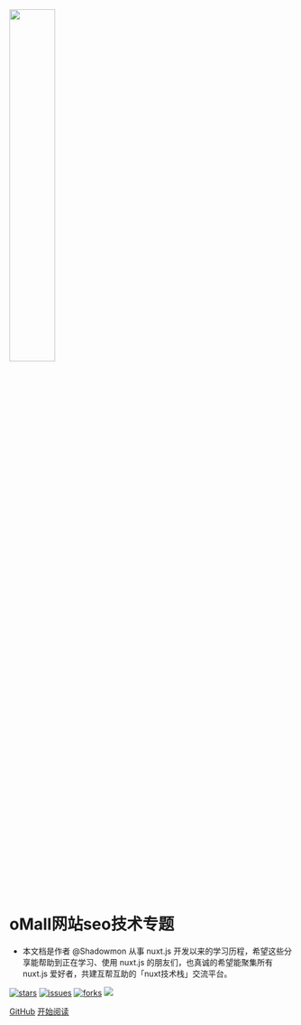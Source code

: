 <img width="40%" bor src="/img/logo.png">

# oMall网站seo技术专题

- 本文档是作者 @Shadowmon 从事 nuxt.js 开发以来的学习历程，希望这些分享能帮助到正在学习、使用 nuxt.js 的朋友们，也真诚的希望能聚集所有 nuxt.js 爱好者，共建互帮互助的「nuxt技术栈」交流平台。

[![stars](https://badgen.net/github/stars/bule-sky/oMall-seo?color=cyan&icon=github&label=点赞)](https://github.com/bule-sky/oMall-seo)
[![issues](https://badgen.net/github/issues/bule-sky/oMall-seo?color=red&icon=github&label=问题)](https://github.com/bule-sky/oMall-seo/issues)
[![forks](https://badgen.net/github/forks/bule-sky/oMall-seo?color=orange&label=收藏)](https://github.com/bule-sky/oMall-seo)
[<img src="https://img.shields.io/badge/%E5%BE%AE%E4%BF%A1-%E5%85%AC%E4%BC%97%E5%8F%B7-brightgreen">](https://nodejsred.oss-cn-shanghai.aliyuncs.com/node_roadmap_wx.jpg?x-oss-process=style/may)

[GitHub](<https://github.com/bule-sky/oMall-seo>)
[开始阅读](README.md)

